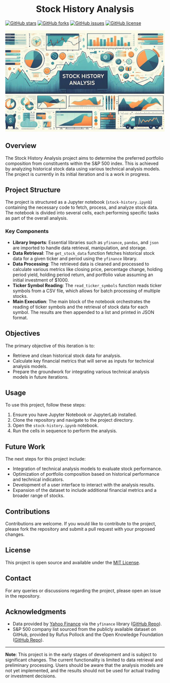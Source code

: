 <!-- PROJECT LOGO -->
<br />
<p align="center">
  <h1 align="center">Stock History Analysis</h1>
</p>
<!-- PROJECT LOGO -->

[![GitHub stars](https://img.shields.io/github/stars/calvindotsg/financial-modelling)](./financial-modelling/stargazers)
[![GitHub forks](https://img.shields.io/github/forks/calvindotsg/financial-modelling)](./financial-modelling/network)
[![GitHub issues](https://img.shields.io/github/issues/calvindotsg/financial-modelling)](./financial-modelling/issues)
[![GitHub license](https://img.shields.io/github/license/calvindotsg/financial-modelling)](./financial-modelling/blob/master/LICENSE)

![Project banner](images/project_banner.jpeg)

## Overview
The Stock History Analysis project aims to determine the preferred portfolio composition from constituents within the S&P 500 index. This is achieved by analyzing historical stock data using various technical analysis models. The project is currently in its initial iteration and is a work in progress.

## Project Structure
The project is structured as a Jupyter notebook (`stock-history.ipynb`) containing the necessary code to fetch, process, and analyze stock data. The notebook is divided into several cells, each performing specific tasks as part of the overall analysis.

### Key Components
- **Library Imports**: Essential libraries such as `yfinance`, `pandas`, and `json` are imported to handle data retrieval, manipulation, and storage.
- **Data Retrieval**: The `get_stock_data` function fetches historical stock data for a given ticker and period using the `yfinance` library.
- **Data Processing**: The retrieved data is cleaned and processed to calculate various metrics like closing price, percentage change, holding period yield, holding period return, and portfolio value assuming an initial investment of $1000.
- **Ticker Symbol Reading**: The `read_ticker_symbols` function reads ticker symbols from a CSV file, which allows for batch processing of multiple stocks.
- **Main Execution**: The main block of the notebook orchestrates the reading of ticker symbols and the retrieval of stock data for each symbol. The results are then appended to a list and printed in JSON format.

## Objectives
The primary objective of this iteration is to:
- Retrieve and clean historical stock data for analysis.
- Calculate key financial metrics that will serve as inputs for technical analysis models.
- Prepare the groundwork for integrating various technical analysis models in future iterations.

## Usage
To use this project, follow these steps:
1. Ensure you have Jupyter Notebook or JupyterLab installed.
2. Clone the repository and navigate to the project directory.
3. Open the `stock-history.ipynb` notebook.
4. Run the cells in sequence to perform the analysis.

## Future Work
The next steps for this project include:
- Integration of technical analysis models to evaluate stock performance.
- Optimization of portfolio composition based on historical performance and technical indicators.
- Development of a user interface to interact with the analysis results.
- Expansion of the dataset to include additional financial metrics and a broader range of stocks.

## Contributions
Contributions are welcome. If you would like to contribute to the project, please fork the repository and submit a pull request with your proposed changes.

## License
This project is open source and available under the [MIT License](LICENSE.md).

## Contact
For any queries or discussions regarding the project, please open an issue in the repository.

## Acknowledgments
- Data provided by [Yahoo Finance](https://finance.yahoo.com/) via the `yfinance` library ([GitHub Repo](https://github.com/ranaroussi/yfinance)).
- S&P 500 company list sourced from the publicly available dataset on GitHub, provided by Rufus Pollock and the Open Knowledge Foundation ([GitHub Repo](https://github.com/datasets/s-and-p-500-companies/)).

---

**Note**: This project is in the early stages of development and is subject to significant changes. The current functionality is limited to data retrieval and preliminary processing. Users should be aware that the analysis models are not yet implemented, and the results should not be used for actual trading or investment decisions.